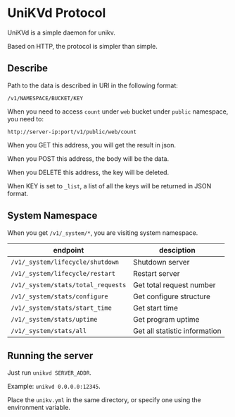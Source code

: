 # UniKVd Protocol

UniKVd is a simple daemon for unikv.

Based on HTTP, the protocol is simpler than simple.

## Describe

Path to the data is described in URI in the following format:

```uri
/v1/NAMESPACE/BUCKET/KEY
```

When you need to access `count` under `web` bucket under `public` namespace, you need to:

```uri
http://server-ip:port/v1/public/web/count
```

When you GET this address, you will get the result in json.

When you POST this address, the body will be the data.

When you DELETE this address, the key will be deleted.

When KEY is set to `_list`, a list of all the keys will be returned in JSON format.

## System Namespace

When you get `/v1/_system/*`, you are visiting system namespace.

| endpoint                           | desciption                    |
| ---------------------------------- | ----------------------------- |
| `/v1/_system/lifecycle/shutdown`   | Shutdown server               |
| `/v1/_system/lifecycle/restart`    | Restart server                |
| `/v1/_system/stats/total_requests` | Get total request number      |
| `/v1/_system/stats/configure`      | Get configure structure       |
| `/v1/_system/stats/start_time`     | Get start time                |
| `/v1/_system/stats/uptime`         | Get program uptime            |
| `/v1/_system/stats/all`            | Get all statistic information |

## Running the server

Just run `unikvd SERVER_ADDR`.

Example: `unikvd 0.0.0.0:12345`.

Place the `unikv.yml` in the same directory, or specify one using the environment variable.
